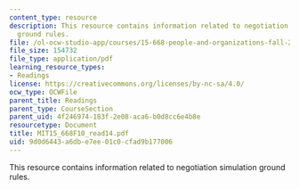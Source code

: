 ```yaml
---
content_type: resource
description: This resource contains information related to negotiation simulation
  ground rules.
file: /ol-ocw-studio-app/courses/15-668-people-and-organizations-fall-2010/9d0d6443a6dbe7ee01c0cfad9b177006_MIT15_668F10_read14.pdf
file_size: 154732
file_type: application/pdf
learning_resource_types:
- Readings
license: https://creativecommons.org/licenses/by-nc-sa/4.0/
ocw_type: OCWFile
parent_title: Readings
parent_type: CourseSection
parent_uid: 4f246974-183f-2e08-aca6-b0d8cc6e4b8e
resourcetype: Document
title: MIT15_668F10_read14.pdf
uid: 9d0d6443-a6db-e7ee-01c0-cfad9b177006
---
```

This resource contains information related to negotiation simulation ground rules.
